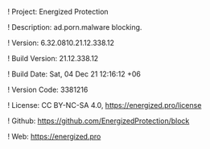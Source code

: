 ! Project: Energized Protection

! Description: ad.porn.malware blocking.

! Version: 6.32.0810.21.12.338.12

! Build Version: 21.12.338.12

! Build Date: Sat, 04 Dec 21 12:16:12 +06

! Version Code: 3381216

! License: CC BY-NC-SA 4.0, https://energized.pro/license

! Github: https://github.com/EnergizedProtection/block

! Web: https://energized.pro
